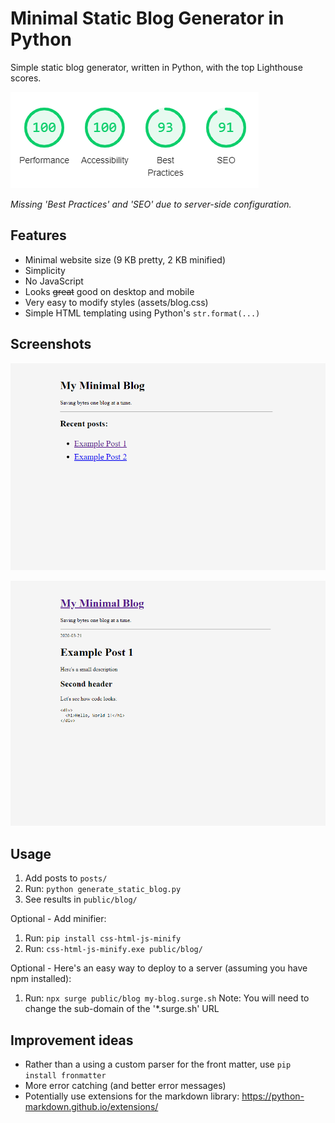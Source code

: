 # Minimal Static Blog Generator in Python
Simple static blog generator, written in Python, with the top Lighthouse scores.

![Lighthouse score](minimal--static-blog-generator--lighthouse-score.png "Minimal static blog generator Lighthouse scores")

_Missing 'Best Practices' and 'SEO' due to server-side configuration._



## Features
- Minimal website size (9 KB pretty, 2 KB minified)
- Simplicity
- No JavaScript
- Looks ~~great~~ good on desktop and mobile
- Very easy to modify styles (assets/blog.css)
- Simple HTML templating using Python's `str.format(...)`



## Screenshots
![Minimal blog home page](blog-home.png "Minimal static blog home page")

![Minimal blog post](blog-post.png "Minimal static blog post")



## Usage
1. Add posts to `posts/`
2. Run: `python generate_static_blog.py`
3. See results in `public/blog/`

Optional - Add minifier:
1. Run: `pip install css-html-js-minify`
2. Run: `css-html-js-minify.exe public/blog/`

Optional - Here's an easy way to deploy to a server (assuming you have npm installed):
1. Run: `npx surge public/blog my-blog.surge.sh`
Note: You will need to change the sub-domain of the '*.surge.sh' URL



## Improvement ideas
- Rather than a using a custom parser for the front matter, use `pip install fronmatter`
- More error catching (and better error messages)
- Potentially use extensions for the markdown library: https://python-markdown.github.io/extensions/
